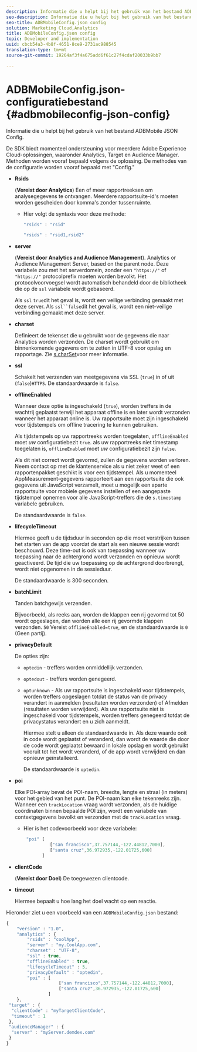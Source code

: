 ```yaml
---
description: Informatie die u helpt bij het gebruik van het bestand ADBMobile JSON Config.
seo-description: Informatie die u helpt bij het gebruik van het bestand ADBMobile JSON Config.
seo-title: ADBMobileConfig.json config
solution: Marketing Cloud,Analytics
title: ADBMobileConfig.json config
topic: Developer and implementation
uuid: cbcb54a3-4b8f-4651-8ce9-2731ac988545
translation-type: tm+mt
source-git-commit: 19264af3f4a675add6f61c27f4cdaf20033b9bb7

---
```



# ADBMobileConfig.json-configuratiebestand {#adbmobileconfig-json-config}

Informatie die u helpt bij het gebruik van het bestand ADBMobile JSON Config.

De SDK biedt momenteel ondersteuning voor meerdere Adobe Experience Cloud-oplossingen, waaronder Analytics, Target en Audience Manager. Methoden worden vooraf bepaald volgens de oplossing. De methodes van de configuratie worden vooraf bepaald met &quot;Config.&quot;

* **Rsids**

   (**Vereist door Analytics**) Een of meer rapportreeksen om analysegegevens te ontvangen. Meerdere rapportsuite-id&#39;s moeten worden gescheiden door komma&#39;s zonder tussenruimte.

   * Hier volgt de syntaxis voor deze methode:

      ```js
      "rsids" : "rsid"
      ```

      ```js
      "rsids" : "rsid1,rsid2"
      ```

* **server**

   (**Vereist door Analytics and Audience Management**). Analytics or Audience Management Server, based on the parent node. Deze variabele zou met het serverdomein, zonder een `"https://"` of `"https://"` protocolprefix moeten worden bevolkt. Het protocolvoorvoegsel wordt automatisch behandeld door de bibliotheek die op de `ssl` variabele wordt gebaseerd.

   Als `ssl` `true`dit het geval is, wordt een veilige verbinding gemaakt met deze server. Als `ssl``false`dit het geval is, wordt een niet-veilige verbinding gemaakt met deze server.

* **charset**

   Definieert de tekenset die u gebruikt voor de gegevens die naar Analytics worden verzonden. De charset wordt gebruikt om binnenkomende gegevens om te zetten in UTF-8 voor opslag en rapportage. Zie [s.charSet](https://marketing.adobe.com/resources/help/en_US/sc/implement/charset.html)voor meer informatie.

* **ssl**

   Schakelt het verzenden van meetgegevens via SSL (`true`) in of uit (`false`)`HTTPS`. De standaardwaarde is `false`.

* **offlineEnabled**

   Wanneer deze optie is ingeschakeld (`true`), worden treffers in de wachtrij geplaatst terwijl het apparaat offline is en later wordt verzonden wanneer het apparaat online is. Uw rapportsuite moet zijn ingeschakeld voor tijdstempels om offline tracering te kunnen gebruiken.

   Als tijdstempels op uw rapportreeks worden toegelaten, `offlineEnabled` moet *uw* configuratiebezit `true`. als uw rapportreeks niet timestamp toegelaten is, `offlineEnabled` moet *uw* configuratiebezit zijn `false`.

   Als dit niet correct wordt gevormd, zullen de gegevens worden verloren. Neem contact op met de klantenservice als u niet zeker weet of een rapportenpakket geschikt is voor een tijdstempel. Als u momenteel AppMeasurement-gegevens rapporteert aan een rapportsuite die ook gegevens uit JavaScript verzamelt, moet u mogelijk een aparte rapportsuite voor mobiele gegevens instellen of een aangepaste tijdstempel opnemen voor alle JavaScript-treffers die de `s.timestamp` variabele gebruiken.

   De standaardwaarde is `false`.

* **lifecycleTimeout**

   Hiermee geeft u de tijdsduur in seconden op die moet verstrijken tussen het starten van de app voordat de start als een nieuwe sessie wordt beschouwd. Deze time-out is ook van toepassing wanneer uw toepassing naar de achtergrond wordt verzonden en opnieuw wordt geactiveerd. De tijd die uw toepassing op de achtergrond doorbrengt, wordt niet opgenomen in de sessieduur.

   De standaardwaarde is 300 seconden.

* **batchLimit**

   Tanden batchgewijs verzenden.

   Bijvoorbeeld, als reeks aan, worden de klappen een rij gevormd tot 50 wordt opgeslagen, dan worden alle een rij gevormde klappen verzonden. `50` Vereist `offlineEnabled=true`, en de standaardwaarde is `0` (Geen partij).

* **privacyDefault**

   De opties zijn:

   * `optedin` - treffers worden onmiddellijk verzonden.
   * `optedout` - treffers worden genegeerd.
   * `optunknown` - Als uw rapportsuite is ingeschakeld voor tijdstempels, worden treffers opgeslagen totdat de status van de privacy verandert in aanmelden (resultaten worden verzonden) of Afmelden (resultaten worden verwijderd). Als uw rapportsuite niet is ingeschakeld voor tijdstempels, worden treffers genegeerd totdat de privacystatus verandert en u zich aanmeldt.

      Hiermee stelt u alleen de standaardwaarde in. Als deze waarde ooit in code wordt geplaatst of veranderd, dan wordt de waarde die door de code wordt geplaatst bewaard in lokale opslag en wordt gebruikt vooruit tot het wordt veranderd, of de app wordt verwijderd en dan opnieuw geïnstalleerd.

      De standaardwaarde is `optedin`.

* **poi**

   Elke POI-array bevat de POI-naam, breedte, lengte en straal (in meters) voor het gebied van het punt. De POI-naam kan elke tekenreeks zijn. Wanneer een `trackLocation` vraag wordt verzonden, als de huidige coördinaten binnen bepaalde POI zijn, wordt een variabele van contextgegevens bevolkt en verzonden met de `trackLocation` vraag.

   * Hier is het codevoorbeeld voor deze variabele:

      ```js
       "poi" [ 
                ["san francisco",37.757144,-122.44812,7000], 
                ["santa cruz",36.972935,-122.01725,600] 
             ]
      ```

* **clientCode**

   (**Vereist door Doel**) De toegewezen clientcode.

* **timeout**

   Hiermee bepaalt u hoe lang het doel wacht op een reactie.

Hieronder ziet u een voorbeeld van een `ADBMobileConfig.json` bestand:

```js
{ 
    "version" : "1.0",
    "analytics" : {
        "rsids" : "coolApp",
        "server" : "my.CoolApp.com",
        "charset" : "UTF-8",
        "ssl" : true,
        "offlineEnabled" : true,
        "lifecycleTimeout" : 5,
        "privacyDefault" : "optedin",
        "poi" : [ 
                    ["san francisco",37.757144,-122.44812,7000],
                    ["santa cruz",36.972935,-122.01725,600]
                ]
    },
 "target" : {
  "clientCode" : "myTargetClientCode",
  "timeout" : 1
 },
 "audienceManager" : {
  "server" : "myServer.demdex.com"
 }
}
```
